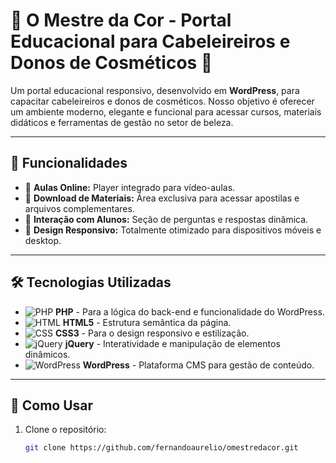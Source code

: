 # 🌟 O Mestre da Cor - Portal Educacional para Cabeleireiros e Donos de Cosméticos 🌟

Um portal educacional responsivo, desenvolvido em **WordPress**, para capacitar cabeleireiros e donos de cosméticos. Nosso objetivo é oferecer um ambiente moderno, elegante e funcional para acessar cursos, materiais didáticos e ferramentas de gestão no setor de beleza.

---

## 🚀 **Funcionalidades**
- 🎥 **Aulas Online:** Player integrado para vídeo-aulas.
- 📂 **Download de Materiais:** Área exclusiva para acessar apostilas e arquivos complementares.
- 💬 **Interação com Alunos:** Seção de perguntas e respostas dinâmica.
- 📱 **Design Responsivo:** Totalmente otimizado para dispositivos móveis e desktop.

---

## 🛠️ **Tecnologias Utilizadas**
- ![PHP](https://img.shields.io/badge/-PHP-777BB4?logo=php&logoColor=white) **PHP** - Para a lógica do back-end e funcionalidade do WordPress.
- ![HTML](https://img.shields.io/badge/-HTML5-E34F26?logo=html5&logoColor=white) **HTML5** - Estrutura semântica da página.
- ![CSS](https://img.shields.io/badge/-CSS3-1572B6?logo=css3&logoColor=white) **CSS3** - Para o design responsivo e estilização.
- ![jQuery](https://img.shields.io/badge/-jQuery-0769AD?logo=jquery&logoColor=white) **jQuery** - Interatividade e manipulação de elementos dinâmicos.
- ![WordPress](https://img.shields.io/badge/-WordPress-21759B?logo=wordpress&logoColor=white) **WordPress** - Plataforma CMS para gestão de conteúdo.

---

## 📖 **Como Usar**
1. Clone o repositório:
   ```bash
   git clone https://github.com/fernandoaurelio/omestredacor.git
